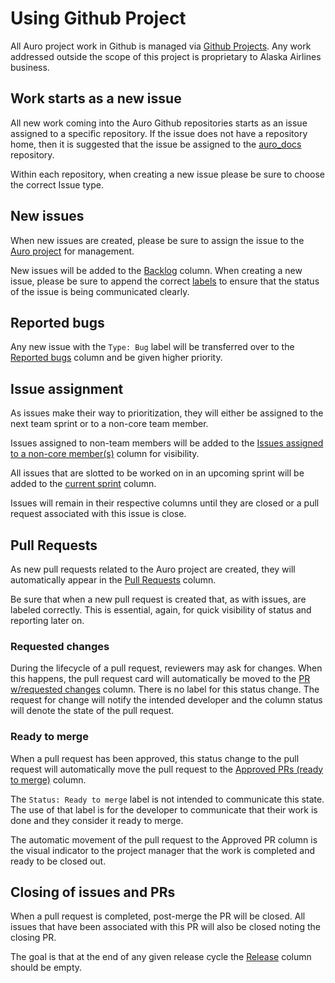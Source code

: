 # Using Github Project 
  
All Auro project work in Github is managed via [Github Projects](https://github.com/orgs/AlaskaAirlines/projects/1). Any work addressed outside the scope of this project is proprietary to Alaska Airlines business. 
  
## Work starts as a new issue 
  
All new work coming into the Auro Github repositories starts as an issue assigned to a specific repository. If the issue does not have a repository home, then it is suggested that the issue be assigned to the [auro_docs](https://github.com/AlaskaAirlines/auro_docs/issues) repository. 
  
Within each repository, when creating a new issue please be sure to choose the correct Issue type. 
  
## New issues 
  
When new issues are created, please be sure to assign the issue to the [Auro project](https://github.com/orgs/AlaskaAirlines/projects/1) for management. 
  
New issues will be added to the [Backlog](https://github.com/orgs/AlaskaAirlines/projects/1#column-7174329) column. When creating a new issue, please be sure to append the correct [labels](https://github.com/AlaskaAirlines/auro_docs/blob/master/src/LABELS.md) to ensure that the status of the issue is being communicated clearly. 
  
## Reported bugs 
  
Any new issue with the `Type: Bug` label will be transferred over to the [Reported bugs](https://github.com/orgs/AlaskaAirlines/projects/1#column-7985331) column and be given higher priority.  
  
## Issue assignment  
  
As issues make their way to prioritization, they will either be assigned to the next team sprint or to a non-core team member.  
  
Issues assigned to non-team members will be added to the [Issues assigned to a non-core member(s)](https://github.com/orgs/AlaskaAirlines/projects/1#column-8075570) column for visibility.  
  
All issues that are slotted to be worked on in an upcoming sprint will be added to the [current sprint](https://github.com/orgs/AlaskaAirlines/projects/1#column-8320945) column.  
  
Issues will remain in their respective columns until they are closed or a pull request associated with this issue is close.  
  
## Pull Requests 
  
As new pull requests related to the Auro project are created, they will automatically appear in the [Pull Requests](https://github.com/orgs/AlaskaAirlines/projects/1#column-8320727) column.  
  
Be sure that when a new pull request is created that, as with issues, are labeled correctly. This is essential, again, for quick visibility of status and reporting later on. 
  
### Requested changes 
  
During the lifecycle of a pull request, reviewers may ask for changes. When this happens, the pull request card will automatically be moved to the [PR w/requested changes](https://github.com/orgs/AlaskaAirlines/projects/1#column-8320773) column. There is no label for this status change. The request for change will notify the intended developer and the column status will denote the state of the pull request.  
  
### Ready to merge 
  
When a pull request has been approved, this status change to the pull request will automatically move the pull request to the [Approved PRs (ready to merge)](https://github.com/orgs/AlaskaAirlines/projects/1#column-7174330) column.  
  
The `Status: Ready to merge` label is not intended to communicate this state. The use of that label is for the developer to communicate that their work is done and they consider it ready to merge.  
  
The automatic movement of the pull request to the Approved PR column is the visual indicator to the project manager that the work is completed and ready to be closed out.  
  
## Closing of issues and PRs 
  
When a pull request is completed, post-merge the PR will be closed. All issues that have been associated with this PR will also be closed noting the closing PR.  
  
The goal is that at the end of any given release cycle the [Release](https://github.com/orgs/AlaskaAirlines/projects/1#column-8320945) column should be empty.  
 
 